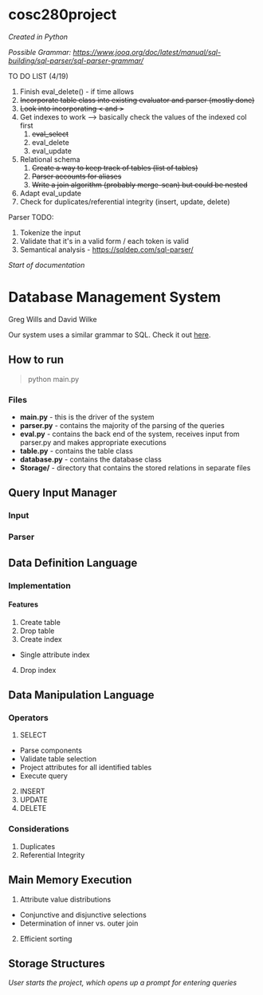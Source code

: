 # cosc280project
*Created in Python*

*Possible Grammar: https://www.jooq.org/doc/latest/manual/sql-building/sql-parser/sql-parser-grammar/*

TO DO LIST (4/19)
  1. Finish eval_delete() - if time allows
  2. ~~Incorporate table class into existing evaluator and parser (mostly done)~~
  3. ~~Look into incorporating < and >~~
  4. Get indexes to work --> basically check the values of the indexed col first
      1. ~~eval_select~~
      3. eval_delete
      4. eval_update  
  5. Relational schema
      1. ~~Create a way to keep track of tables (list of tables)~~
      2. ~~Parser accounts for aliases~~
      3. ~~Write a join algorithm (probably merge-scan) but could be nested~~
  6. Adapt eval_update
  7. Check for duplicates/referential integrity (insert, update, delete)

Parser TODO:
  1. Tokenize the input
  2. Validate that it's in a valid form / each token is valid
  3. Semantical analysis - https://sqldep.com/sql-parser/

*Start of documentation*

# Database Management System
Greg Wills and David Wilke

Our system uses a similar grammar to SQL. Check it out [here](https://forcedotcom.github.io/phoenix/).

## How to run
> python main.py

### Files
* **main.py** - this is the driver of the system
* **parser.py** - contains the majority of the parsing of the queries
* **eval.py** - contains the back end of the system, receives input from parser.py and makes appropriate executions
* **table.py** - contains the table class
* **database.py** - contains the database class
* **Storage/** - directory that contains the stored relations in separate files

## Query Input Manager

### Input

### Parser

## Data Definition Language

### Implementation

#### Features
  1. Create table
  2. Drop table
  3. Create index
  * Single attribute index
  4. Drop index

## Data Manipulation Language

### Operators
  1. SELECT
  * Parse components
  * Validate table selection
  * Project attributes for all identified tables
  * Execute query
  2. INSERT
  3. UPDATE
  4. DELETE

### Considerations
  1. Duplicates
  2. Referential Integrity

## Main Memory Execution

  1. Attribute value distributions
  * Conjunctive and disjunctive selections
  * Determination of inner vs. outer join
  2. Efficient sorting

## Storage Structures



*User starts the project, which opens up a prompt for entering queries*
